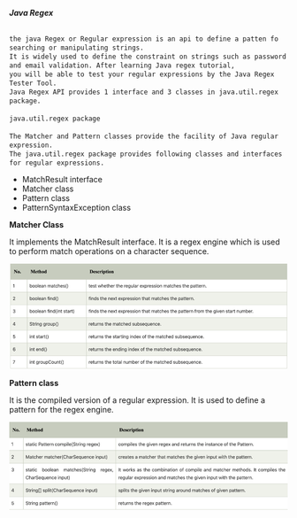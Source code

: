 ***Java Regex***

```text

the java Regex or Regular expression is an api to define a patten fo searching or manipulating strings.
It is widely used to define the constraint on strings such as password and email validation. After learning Java regex tutorial, 
you will be able to test your regular expressions by the Java Regex Tester Tool.
Java Regex API provides 1 interface and 3 classes in java.util.regex package.

java.util.regex package

The Matcher and Pattern classes provide the facility of Java regular expression. 
The java.util.regex package provides following classes and interfaces for regular expressions.

```

- MatchResult interface
- Matcher class
- Pattern class
- PatternSyntaxException class

**Matcher Class**

It implements the MatchResult interface. It is a regex engine which is used to perform match operations on a character sequence.

![img.png](img.png)

**Pattern class**

It is the compiled version of a regular expression. It is used to define a pattern for the regex engine.

![img_1.png](img_1.png)

